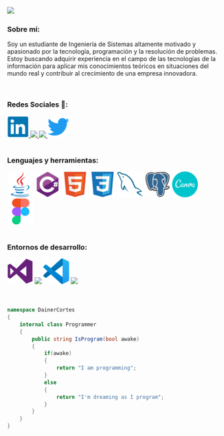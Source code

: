 ![](https://blogger.googleusercontent.com/img/b/R29vZ2xl/AVvXsEj97Vkc_DRM49R2m1XVjN9Wt87k4f878A0GYebpnPtfiNC09VAMjzz7Vb8-4VTfx6pCL94pkROZIWblcKOC0ObVWWca--3z8ljKIuva1vPQh8uJUY2wjlhCFT6XI6isfBLIZx-cq9UIFTk_4KyOLBGeH6h6uifk_KXjR2PUIpWNm5f7R6m2U06mOjiH3kI/s16000/Banner%20para%20Linkedin%20Analista%20Sistemas%20Moderno%20Negro.png)

### Sobre mí:

Soy un estudiante de Ingeniería de Sistemas altamente motivado y apasionado por la tecnología, programación y la resolución de problemas. Estoy buscando adquirir experiencia en el campo de las tecnologías de la información para aplicar mis conocimientos teóricos en situaciones del mundo real y contribuir al crecimiento de una empresa innovadora.

<br/>

### Redes Sociales 🤝:

<div>
    <a href='https://www.linkedin.com/in/dainercortes/' target='_blank'>
        <img width='50px'src='https://raw.githubusercontent.com/devicons/devicon/1119b9f84c0290e0f0b38982099a2bd027a48bf1/icons/linkedin/linkedin-original.svg'>
    </a>
    <a href='https://www.tiktok.com/@dainer_cortes' target='_blank'>
        <img width='50px'src='https://static.vecteezy.com/system/resources/previews/016/716/450/original/tiktok-icon-free-png.png'>
    </a>
    <a href='https://www.instagram.com/dainer_cortes/' target='_blank'>
        <img width='50px'src='https://upload.wikimedia.org/wikipedia/commons/thumb/a/a5/Instagram_icon.png/2048px-Instagram_icon.png'>
    </a>
    <a href='https://twitter.com/dainer_cortes' target='_blank'>
        <img width='50px'src='https://raw.githubusercontent.com/devicons/devicon/1119b9f84c0290e0f0b38982099a2bd027a48bf1/icons/twitter/twitter-original.svg'>
    </a>
</div>

<br/>

### Lenguajes y herramientas:

<div>
    <img width='60px'src='https://raw.githubusercontent.com/devicons/devicon/1119b9f84c0290e0f0b38982099a2bd027a48bf1/icons/java/java-original.svg'>
    <img width='60px'src='https://raw.githubusercontent.com/devicons/devicon/1119b9f84c0290e0f0b38982099a2bd027a48bf1/icons/csharp/csharp-original.svg'>
    <img width='60px' src='https://raw.githubusercontent.com/devicons/devicon/1119b9f84c0290e0f0b38982099a2bd027a48bf1/icons/html5/html5-original.svg'>
    <img width='60px' src='https://raw.githubusercontent.com/devicons/devicon/1119b9f84c0290e0f0b38982099a2bd027a48bf1/icons/css3/css3-original.svg'>
    <img width='60px' src='https://raw.githubusercontent.com/devicons/devicon/1119b9f84c0290e0f0b38982099a2bd027a48bf1/icons/mysql/mysql-original.svg'>
    <img width='60px' src='https://raw.githubusercontent.com/devicons/devicon/1119b9f84c0290e0f0b38982099a2bd027a48bf1/icons/postgresql/postgresql-original.svg'>
    <img width='60px' src='https://raw.githubusercontent.com/devicons/devicon/1119b9f84c0290e0f0b38982099a2bd027a48bf1/icons/canva/canva-original.svg'>
    <img width='60px' src='https://raw.githubusercontent.com/devicons/devicon/1119b9f84c0290e0f0b38982099a2bd027a48bf1/icons/figma/figma-original.svg'>
</div>

<br/>

### Entornos de desarrollo:

<div>
    <img width='60px' src='https://raw.githubusercontent.com/devicons/devicon/1119b9f84c0290e0f0b38982099a2bd027a48bf1/icons/visualstudio/visualstudio-plain.svg'>
    <img width='60px'src='https://blogger.googleusercontent.com/img/b/R29vZ2xl/AVvXsEjoN-q3XQxWfwYaWXNnotYly3DheMkQ_7w65ktNJK3GoBWzhyHKXWft2wzqCKkrqr7jXmIZ186e0e9aVS0t2CyTD7GfyGfsfxX7OQrmqoT4Bdm3WQP3_q-B72ZirTupHnLxW5UVN7wtZsLbfxZch4g4B1Y1HdVRc27vPrmDouENUgy4aBDGR3-x1R9iGkE/w200-h187/264-2648074_eclipse-png.png'>
    <img width='60px' src='https://raw.githubusercontent.com/devicons/devicon/1119b9f84c0290e0f0b38982099a2bd027a48bf1/icons/vscode/vscode-original.svg'>
    <img width='50px' src='https://upload.wikimedia.org/wikipedia/commons/thumb/9/98/Apache_NetBeans_Logo.svg/444px-Apache_NetBeans_Logo.svg.png'>    
</div>

<br/>
<br/>

```C#
namespace DainerCortes
{
    internal class Programmer
    {		
        public string IsProgram(bool awake)
        {
            if(awake)
            {
                return "I am programming";
            }
            else
            {
                return "I'm dreaming as I program";
            }
        }
    }
}
```

